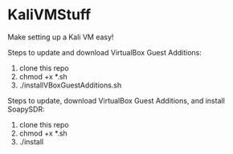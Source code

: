 # KaliVMStuff
Make setting up a Kali VM easy!

Steps to update and download VirtualBox Guest Additions:
1) clone this repo
2) chmod +x *.sh
3) ./installVBoxGuestAdditions.sh

Steps to update, download VirtualBox Guest Additions, and install SoapySDR:
1) clone this repo
2) chmod +x *.sh
3) ./install
